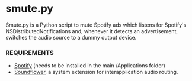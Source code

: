# smute.py

Smute.py is a Python script to mute Spotify ads which listens for Spotify's 
NSDistributedNotifications and, whenever it detects an advertisement, switches 
the audio source to a dummy output device. 

### REQUIREMENTS

* [Spotify](http://www.spotify.com/download) (needs to be installed in 
    the main /Applications folder)
* [Soundflower](http://code.google.com/p/soundflower/downloads/list), a system
    extension for interapplication audio routing.
